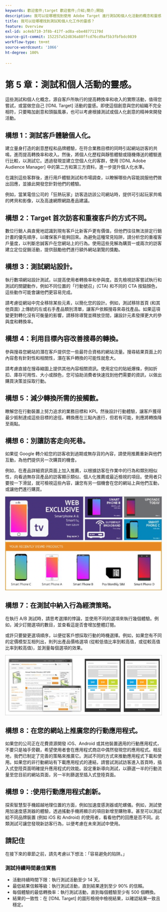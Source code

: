 ```yaml
---
keywords: 歡迎套件;target 歡迎套件;介紹;簡介;開始
description: 我可以從哪裡找到使用 Adobe Target 進行測試和個人化活動的概念和靈感？
title: 我可以從哪裡找到測試和個人化工作的靈感？
feature: Overview
exl-id: ac4eb710-3f8b-417f-ad8a-ebe48771170d
source-git-commit: 152257a52d836a88ffcd76cd9af5b3fbfbdc0839
workflow-type: tm+mt
source-wordcount: '1066'
ht-degree: 100%

---
```


# 第 5 章：測試和個人活動的靈感。

這些測試和個人化概念，源自客戶所執行的提高轉換率和收入的實際活動，值得您嘗試，或當做您自己 [!DNL Target] 活動的靈感。即使這個創意與您的組織不完全相符，只要略加創意和頭腦風暴，也可以考慮根據測試或個人化創意的精神來開發活動。

## 構想 1：測試客戶體驗個人化。

建立量身打造的創意歷程和品牌體驗，在符合業務目標的同時引起網站訪客的共鳴，進而提高轉換率和收入。然後，將個人化歷程與靜態體驗或隨機傳送的體驗進行比較，以測試它。透過發現並建立您個人化的客群，使用 [!DNL Adobe Audience Manager] 中的第二方和第三方資料，進一步提升個人化水準。

在識別這些客群後，進行用戶體驗測試和市場調查，以瞭解哪些內容能說服他們做出回應，並據此開發您針對他們的體驗。

例如，當某電信公司的「狂熱玩家」訪客造訪該公司網站時，提供可引起玩家共鳴的拷貝和影像，以及高速網際網路產品建議。

## 構想 2：Target 首次訪客和重複客戶的方式不同。

數位行銷人員直覺地認識到現有客戶比新客戶更有價值，但他們往往無法排定行銷計畫的優先順序，以確保客戶能夠回來。為避免這種常見陷阱，請分析您的重複客戶量度，以判斷忠誠客戶在您網站上的行為。使用這些見解為購買一或兩次的訪客建立定位促銷活動，提供鼓勵他們進行額外網站瀏覽的獎勵。

## 構想 3：測試網站設計。

執行數項網站設計測試，以提高使用者轉換率和參與度。首先檢視訪客嘗試執行和測試的關鍵動作，例如不同位置的「行動號召」(CTA) 和不同的 CTA 按鈕顏色，這些動作可能會讓他們更容易完成。

請考慮從網站中完全移除某些元素，以簡化您的設計。例如，測試移除首頁 (和其他頁面) 上傳統的左或右手產品類別清單，讓客戶依賴搜尋來尋找產品。如果這項變更對轉化沒有可衡量的影響，請移除導覽並釋放空間，讓設計元素發揮更大的參與度和轉換率。

## 構想 4：利用目標內容改善搜尋的轉換。

參與搜尋您網站的潛在客戶提供您一些最符合資格的網站流量。搜尋結果頁面上的內容愈有針對性和相關性，潛在客戶轉換的可能性就愈大。

請考慮直接在搜尋縮圖上提供其他內容相關資訊。使用定位的貼紙爆條，例如折扣、庫存可用性、大小或顏色，您可協助消費者快速找到他們需要的資訊，以做出購買決策並採取行動。

## 構想 5：減少轉換所需的接觸數。

瞭解您在行動裝置上努力追求的業務目標和 KPI。然後設計行動體驗，讓客戶獲得最少抵制達成這些目標的途徑。轉換應在三點內進行，但若有可能，則應將轉換降至兩點。

## 構想 6：別讓訪客走向死巷。

如果從 Google 轉介給您的訪客收到過期或無存貨的內容，請使用推薦重新與他們互動，為他們提供另一次購買的機會。

例如，在產品詳細資訊頁面上加入推薦，以根據訪客在作業中的行為和類別相似性，向看過無存貨產品的訪客顯示類似、個人化推薦或最近檢視的項目。使用者只要按一下滑鼠，就可檢視這些內容，讓您有另一個機會在您的網站上與他們互動，或讓他們進行購買。

![推薦插圖](/help/main/c-intro/assets/recs-illustration.png)

## 構想 7：在測試中納入行為經濟策略。

在執行 A/B 測試時，請思考選擇的悖論，並使用不同的選項來執行幾個體驗。例如，減少訂閱選項的數目，並查看這是否會增加整體訂閱。

或許只要變更選項順序，以便從客戶想採取行動的時機選擇。例如，如果您有不同的定價模型互相列出，則列出產品價格選項 (從較低值比率到較高值，或從較高值比率到較高值)，並測量每個選項的效果。

![行為策略插圖](/help/main/c-intro/assets/behavioral.png)

## 構想 8：在您的網站上推廣您的行動應用程式。

如果您的公司正在花費資源開發 iOS、Android 或其他裝置適用的行動應用程式，不要只是袖手旁觀，希望使用者會在應用程式商店中偶然發現您的應用程式。相反地，我們已制定了完善的策略來推廣它。測試不同的方式來推動應用程式下載和使用。如果您的非行動網站有下載應用程式的連結，請嘗試測試訪客進入首頁時，插入式登陸頁面明確提升應用程式的效能。設定重新導向測試，以篩選一半的行動流量至您目前的網站頁面，另一半則篩選至插入式登陸頁面。

## 構想 9：:使用行動應用程式創新。

探索智慧型手機超越地理位置的方面，例如加速度感測器或陀螺儀。例如，測試使用加速度感測器的體驗，透過搖動手機將顯示的項目新增至購物車。甚至可以測試給不同品牌裝置 (例如 iOS 和 Android) 的使用者，看看他們的回應是否不同。此類測試可讓您發現新訪客行為，以便考慮在未來測試中使用。

## 請記住

在接下來的章節之前，請先考慮以下想法：「容易避免的陷阱。」

### 測試持續時間最佳實務

* 活動持續時間下限：執行測試活動至少 14 天。
* 最低結果信賴等級：執行測試活動，直到結果達到至少 90% 的信賴。
* 每個體驗的最低轉換率：執行測試活動，直到每個體驗至少有 500 個轉換。
* 結果的一致性：在 [!DNL Target] 的圖形檢視中檢視結果，以確認結果一致且穩定。
